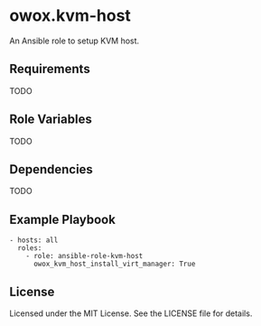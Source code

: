 owox.kvm-host
=============

An Ansible role to setup KVM host.

Requirements
------------

TODO

Role Variables
--------------

TODO

Dependencies
------------

TODO

Example Playbook
----------------

```
- hosts: all
  roles:
    - role: ansible-role-kvm-host
      owox_kvm_host_install_virt_manager: True
```

License
-------

Licensed under the MIT License. See the LICENSE file for details.
